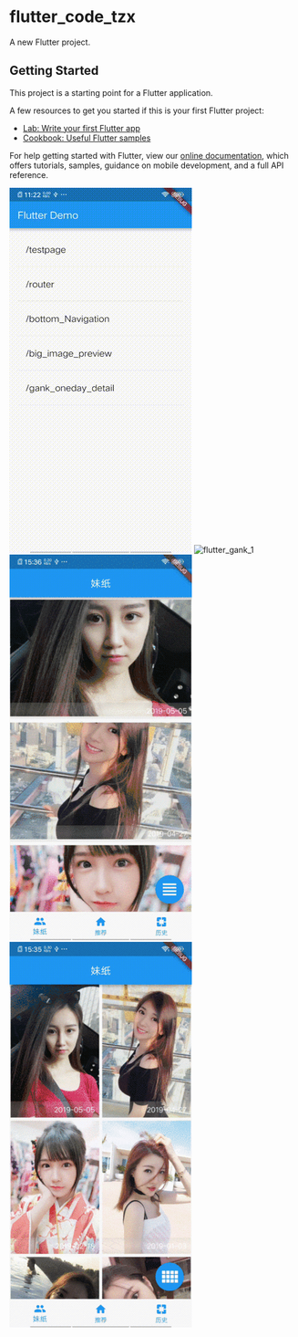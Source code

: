# flutter_code_tzx

A new Flutter project.

## Getting Started

This project is a starting point for a Flutter application.

A few resources to get you started if this is your first Flutter project:

- [Lab: Write your first Flutter app](https://flutter.io/docs/get-started/codelab)
- [Cookbook: Useful Flutter samples](https://flutter.io/docs/cookbook)

For help getting started with Flutter, view our 
[online documentation](https://flutter.io/docs), which offers tutorials, 
samples, guidance on mobile development, and a full API reference.

![item_gank_home_page](img/gifhome-20190815164908/item_gank_home_page.gif)   ![flutter_gank_1](img/gifhome-20190815164908/flutter_gank_1.gif)
![flutter_gank_2](img/gifhome-20190815164908/flutter_gank_2.gif)   ![flutter_gank_3](img/gifhome-20190815164908/flutter_gank_3.gif)

